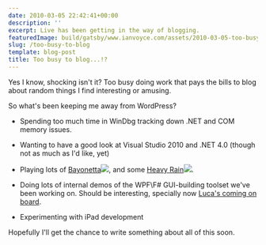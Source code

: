```yaml
---
date: 2010-03-05 22:42:41+00:00
description: ''
excerpt: Live has been getting in the way of blogging.
featuredImage: build/gatsby/www.ianvoyce.com/assets/2010-03-05-too-busy-to-blog_ir
slug: /too-busy-to-blog
template: blog-post
title: Too busy to blog...!?
---
```


Yes I know, shocking isn't it? Too busy doing work that pays the bills to blog about random things I find interesting or amusing. 

So what's been keeping me away from WordPress?




	
  * Spending too much time in WinDbg tracking down .NET and COM memory issues.

	
  * Wanting to have a good look at Visual Studio 2010 and .NET 4.0 (though not as much as I'd like, yet)

	
  * Playing lots of [Bayonetta](http://www.amazon.com/gp/product/B002JTX5SO?ie=UTF8&tag=wwwvoycecom-20&linkCode=as2&camp=1789&creative=390957&creativeASIN=B002JTX5SO)![](http://www.assoc-amazon.com/e/ir?t=wwwvoycecom-20&l=as2&o=1&a=B002JTX5SO), and some [Heavy Rain](http://www.amazon.com/gp/product/B002CZ38KA?ie=UTF8&tag=wwwvoycecom-20&linkCode=as2&camp=1789&creative=390957&creativeASIN=B002CZ38KA)![](http://www.assoc-amazon.com/e/ir?t=wwwvoycecom-20&l=as2&o=1&a=B002CZ38KA).

	
  * Doing lots of internal demos of the WPF\F# GUI-building toolset we've been working on. Should be interesting, specially now [Luca's coming on board](http://blogs.msdn.com/lucabol/archive/2010/02/19/luca-bolognese-leaves-microsoft.aspx).


  * Experimenting with iPad development




Hopefully I'll get the chance to write something about all of this soon.
